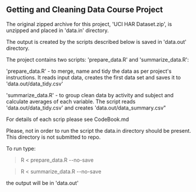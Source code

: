 Getting and Cleaning Data Course Project
----------------------------------------

The original zipped archive for this project, 'UCI HAR Dataset.zip', is unzipped and placed in 'data.in' directory. 

The output is created by the scripts described below is saved in 'data.out' directory.

The project contains two scripts: 'prepare_data.R' and 'summarize_data.R':

'prepare_data.R' - to merge, name and tidy the data as per project's instructions. It reads input data, creates the first data set and saves it to 'data.out/data_tidy.csv'

'summarize_data.R' - to group clean data by activity and subject and calculate averages of each variable. The script reads 'data.out/data_tidy.csv' and creates 'data.out/data_summary.csv"

For details of each scrip please see CodeBook.md

Please, not in order to run the script the data.in directory should be present. This directory is not submitted to repo.

To run type:

> R < prepare_data.R --no-save

> R < summarize_data.R --no-save

the output will be in 'data.out'